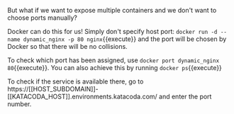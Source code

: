 But what if we want to expose multiple containers and we don't want to choose ports manually?

Docker can do this for us! Simply don't specify host port:
`docker run -d --name dynamic_nginx -p 80 nginx`{{execute}} and the port will be chosen by Docker so that there will be no collisions.

To check which port has been assigned, use `docker port dynamic_nginx 80`{{execute}}.
You can also achieve this by running `docker ps`{{execute}}

To check if the service is available there, go to  
https://[[HOST_SUBDOMAIN]]-[[KATACODA_HOST]].environments.katacoda.com/
and enter the port number.
